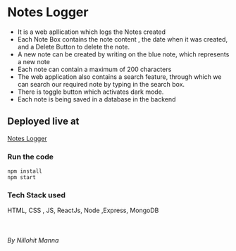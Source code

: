# Notes Logger
<ul>
<li>It is a web apllication which logs the Notes created
<li>Each Note Box contains the note content , the date when it was created, and a Delete Button to delete the note.
<li>A new note can be created by writing on the blue note, which represents a new note
<li>Each note can contain a maximum of 200 characters
<li>The web application also contains a search feature, through which we can search our required note by typing in the search box.
<li>There is toggle button which activates dark mode.
<li>Each note is being saved in a database in the backend
</ul>

## Deployed live at 
<a href="https://cutt.ly/QMQDMTt"> Notes Logger</a>

### Run the code

```
npm install
npm start
```
### Tech Stack used
HTML, CSS , JS, ReactJs, Node ,Express, MongoDB
<br>
<br>
<br>
<br>
<i> By Nillohit Manna</i>
